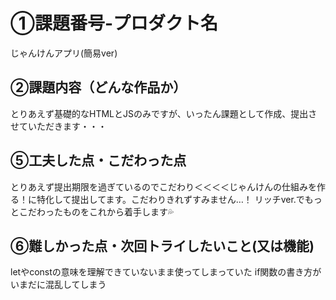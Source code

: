 # ①課題番号-プロダクト名
じゃんけんアプリ(簡易ver)

## ②課題内容（どんな作品か）

とりあえず基礎的なHTMLとJSのみですが、いったん課題として作成、提出させていただきます・・・


## ⑤工夫した点・こだわった点
とりあえず提出期限を過ぎているのでこだわり＜＜＜＜じゃんけんの仕組みを作る！に特化して提出してます。こだわりきれずすみません…！
リッチver.でもっとこだわったものをこれから着手します💦

## ⑥難しかった点・次回トライしたいこと(又は機能)

letやconstの意味を理解できていないまま使ってしまっていた
if関数の書き方がいまだに混乱してしまう


